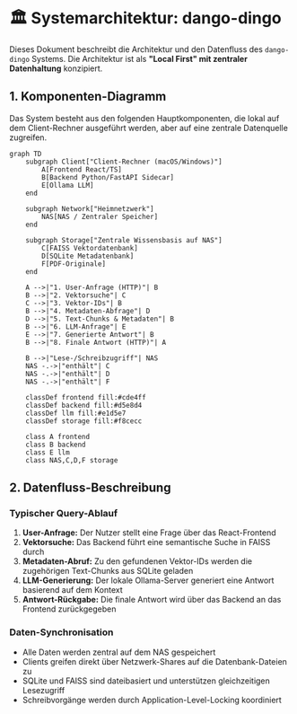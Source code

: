 # 🏛️ Systemarchitektur: dango-dingo

Dieses Dokument beschreibt die Architektur und den Datenfluss des `dango-dingo` Systems. Die Architektur ist als **"Local First" mit zentraler Datenhaltung** konzipiert.

## 1. Komponenten-Diagramm

Das System besteht aus den folgenden Hauptkomponenten, die lokal auf dem Client-Rechner ausgeführt werden, aber auf eine zentrale Datenquelle zugreifen.

```mermaid
graph TD
    subgraph Client["Client-Rechner (macOS/Windows)"]
        A[Frontend React/TS]
        B[Backend Python/FastAPI Sidecar]
        E[Ollama LLM]
    end

    subgraph Network["Heimnetzwerk"]
        NAS[NAS / Zentraler Speicher]
    end

    subgraph Storage["Zentrale Wissensbasis auf NAS"]
        C[FAISS Vektordatenbank]
        D[SQLite Metadatenbank]
        F[PDF-Originale]
    end

    A -->|"1. User-Anfrage (HTTP)"| B
    B -->|"2. Vektorsuche"| C
    C -->|"3. Vektor-IDs"| B
    B -->|"4. Metadaten-Abfrage"| D
    D -->|"5. Text-Chunks & Metadaten"| B
    B -->|"6. LLM-Anfrage"| E
    E -->|"7. Generierte Antwort"| B
    B -->|"8. Finale Antwort (HTTP)"| A
  
    B -->|"Lese-/Schreibzugriff"| NAS
    NAS -.->|"enthält"| C
    NAS -.->|"enthält"| D
    NAS -.->|"enthält"| F

    classDef frontend fill:#cde4ff
    classDef backend fill:#d5e8d4
    classDef llm fill:#e1d5e7
    classDef storage fill:#f8cecc
  
    class A frontend
    class B backend
    class E llm
    class NAS,C,D,F storage
```

## 2. Datenfluss-Beschreibung

### Typischer Query-Ablauf

1. **User-Anfrage:** Der Nutzer stellt eine Frage über das React-Frontend
2. **Vektorsuche:** Das Backend führt eine semantische Suche in FAISS durch
3. **Metadaten-Abruf:** Zu den gefundenen Vektor-IDs werden die zugehörigen Text-Chunks aus SQLite geladen
4. **LLM-Generierung:** Der lokale Ollama-Server generiert eine Antwort basierend auf dem Kontext
5. **Antwort-Rückgabe:** Die finale Antwort wird über das Backend an das Frontend zurückgegeben

### Daten-Synchronisation

- Alle Daten werden zentral auf dem NAS gespeichert
- Clients greifen direkt über Netzwerk-Shares auf die Datenbank-Dateien zu
- SQLite und FAISS sind dateibasiert und unterstützen gleichzeitigen Lesezugriff
- Schreibvorgänge werden durch Application-Level-Locking koordiniert
